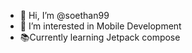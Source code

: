 - 👋 Hi, I’m @soethan99
- 👀 I’m interested in Mobile Development
- 📚Currently learning Jetpack compose





<!---
soethan99/soethan99 is a ✨ special ✨ repository because its `README.md` (this file) appears on your GitHub profile.
You can click the Preview link to take a look at your changes.
--->
